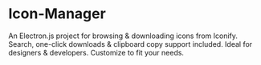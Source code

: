 # Icon-Manager
An Electron.js project for browsing &amp; downloading icons from Iconify. Search, one-click downloads &amp; clipboard copy support included. Ideal for designers &amp; developers. Customize to fit your needs.

